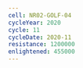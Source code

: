 ```yaml
---
cell: NR02-GOLF-04
cycleYear: 2020
cycle: 11
cycleDate: 2020-11
resistance: 1200000
enlightened: 455000
---
```

